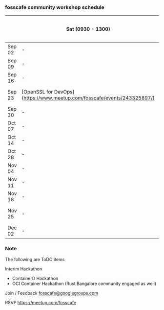 ### fosscafe community workshop schedule

|&nbsp;| Sat (0930 - 1300) | Sat (1500 - 1800) |&nbsp;| Sun (0930 - 1300) | Sun (1500 - 1800) |
|------|-------------------|-------------------|------|-------------------|-------------------|
| Sep 02 | -| [Ansible (infra)](https://www.meetup.com/fosscafe/events/242383774/)   | Sep 03 | [gRPC / Protobuf](https://www.meetup.com/fosscafe/events/242433529/) |-|
| Sep 09 | -| [Ansible (network)](https://www.meetup.com/fosscafe/events/242384114/) | Sep 10 | [CoreDNS](https://www.meetup.com/fosscafe/events/242433563/) |-|
| Sep 16 | -| [SaltStack](https://www.meetup.com/fosscafe/events/242384214/)         | Sep 17 | [FluentD](https://www.meetup.com/fosscafe/events/242433578/) |-|
| Sep 23 | [OpenSSL for DevOps] (https://www.meetup.com/fosscafe/events/243325897/)| [HTTP/2 Web Servers Internals](https://www.meetup.com/fosscafe/events/243267935/)   | Sep 24 | [OpenTracing](https://www.meetup.com/fosscafe/events/242433593/) |-|
| Sep 30 | -| [Habitat.SH](https://www.meetup.com/fosscafe/events/242405420/)       | Oct 01 | [Open Contrail](https://www.meetup.com/fosscafe/events/242433614/) |-|
| Oct 07 | -| [Juju Charms](https://www.meetup.com/fosscafe/events/242412296/)      | Oct 08 | [LinkerD](https://www.meetup.com/fosscafe/events/242433640/) |-|
| Oct 14 | -| [PowerShell DSC](https://www.meetup.com/fosscafe/events/242432139/)    | Oct 15 | [Envoy](https://www.meetup.com/fosscafe/events/242433713/) |-|
| Oct 28 | -| [systemd-nspawn](https://www.meetup.com/fosscafe/events/242432235/)    | Oct 29 | [Istio](https://www.meetup.com/fosscafe/events/242433797/) |-|
| Nov 04 | -| [Merkle Tree](https://www.meetup.com/fosscafe/events/242724096/) | Nov 05 | [Peer 2 Peer Infrastructure](https://www.meetup.com/fosscafe/events/242639140/)|-|
| Nov 11 | -| [Elliptic Curve Cryptography](https://www.meetup.com/fosscafe/events/242724156/) | Nov 12 | [Blockchain](https://www.meetup.com/fosscafe/events/242639535/)|-|
| Nov 18 | -| [Consensus Protocols](https://www.meetup.com/fosscafe/events/242724379/) | Nov 19 | [Hyperledger](https://www.meetup.com/fosscafe/events/242639632/)|-|
| Nov 25 | -| [Smart Contracts Prog, Solidity](https://www.meetup.com/fosscafe/events/242724741/) | Nov 26 | [Ethereum](https://www.meetup.com/fosscafe/events/242639710/) |-|
| Dec 02 | -| [cgroup v2, namespaces](https://www.meetup.com/fosscafe/events/242685749/)| Dec 03 | [Linux Capabilities(7)](https://www.meetup.com/fosscafe/events/242872828/) |-|





### Note
The following are ToDO items

Interim Hackathon
* ContainerD Hackathon
* OCI Container Hackathon (Rust Bangalore community engaged as well)


Join / Feedback
fosscafe@googlegroups.com

RSVP
https://meetup.com/fosscafe
